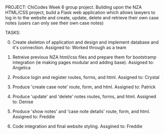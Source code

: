 PROJECT:
ChiCodes Week 6 group project.  Building upon the NZA HTML/CSS project, build a Flask web application which allows lawyers to log in to the website and create, update, delete and retrieve their own case notes (users can only see their own case notes) 


TASKS:

0. Create skeleton of application and design and implement database and it's connection.
Assigned to: Worked through as a team

1. Retreive previous NZA html/css files and prepare them for bootstramp integration (ie making pages modular and adding base).
Assigned to: Angelica

2. Produce login and register routes, forms, and html.
Assigned to: Crystal

3. Produce 'create case note' route, form, and html.
Assigned to: Patrick

4. Produce 'update' and 'delete' notes routes, forms, and html. 
Assigned to: Denise

5. Produce 'show notes' and 'case note details' route, form, and html.
Assigned to: Freddie

6. Code integration and final website styling.
Assgined to: Freddie
